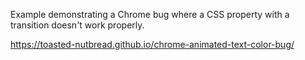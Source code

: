 Example demonstrating a Chrome bug where a CSS property with a transition doesn't work properly.

https://toasted-nutbread.github.io/chrome-animated-text-color-bug/
